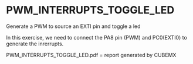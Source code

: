 # PWM_INTERRUPTS_TOGGLE_LED
Generate a PWM to source an EXTI pin and toggle a led


 In this exercise, we need to connect the PA8 pin (PWM) and PC0(EXTI0) to generate the inrerrupts.
 
 PWM_INTERRUPTS_TOGGLE_LED.pdf = report generated by CUBEMX
